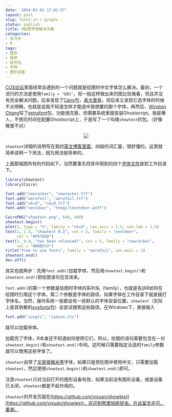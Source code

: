 ```yaml
---
date: '2014-01-01 17:01:57'
layout: post
slug: fonts-in-r-graphs
status: publish
title: R绘图字体解决方案
categories:
- 学习中
- R
tags:
- 图形
- 程序
- 软件包
- 字体
- 图形设备
---
```


[COS论坛](http://cos.name/cn/topic/147359)里面经常会遇到的一个问题就是绘图时中文字体怎么解决。最初，一个流行的方法是使用`family = "GB1"`，但一般这样做出来的图比较难看，而且并没有完全解决问题。后来发现了[Cairo](http://cran.r-project.org/web/packages/Cairo/index.html)包，[喜大普奔](http://cos.name/cn/topic/101521)，但后来又发现它选字体的时候不太明确，也就是说我不知道怎样才能选中我想要的那个字体。再然后，[Winston Chang](https://github.com/wch)写了[extrafont](https://github.com/wch/extrafont)包，功能很完善，但需要系统里面安装Ghostscript。我是懒人，不想花时间在配置Ghostscript上，于是写了一个叫做`showtext`的包。（好像哪里不对）

<div align="center">
  <img src="https://i.imgur.com/IdFtOLP.png" />
</div>

<!-- more -->

`showtext`详细的说明写在我的[英文博客里面](http://statr.me/2014/01/using-system-fonts-in-r-graphs/)，四级的词汇量，很好懂的。这里就简单说明一下用法，因为用法挺简单的。

上面那幅图所有的代码如下，当然要事先将其中用到的四个[字体文件](https://bitbucket.org/yixuan/cn/downloads/showtext-example-fonts.zip)放到工作目录下。

```r
library(showtext)
library(Cairo)

font.add("newrocker", "newrocker.ttf")
font.add("aerofoil", "aerofoil.ttf")
font.add("xkcd", "xkcd.ttf")
font.add("nextdoor", "thegirlnextdoor.woff")

CairoPNG("showtext.png", 640, 400)
showtext.begin()
plot(1, type = "n", family = "xkcd", cex.axis = 1.5, cex.lab = 1.5)
text(1, 1.2, "showtext 0.2", cex = 5, family = "nextdoor",
     col = "#F8766D")
text(1, 0.8, "has been released!", cex = 5, family = "newrocker",
     col = "#00BFC4")
title("Free to use fonts", family = "aerofoil", cex.main = 2)
showtext.end()
dev.off()
```

其实也就两步：先用`font.add()`加载字体，然后用`showtext.begin()`和`showtext.end()`把绘图语句包含进来。

`font.add()`的第一个参数是绘图时字体的系列名（family），也就是告诉R如何在绘图时引用这个字体。第二个参数是字体的路径，如果字体在工作目录下就直接打字体名。当然，操作系统一般都会有一些默认的字体安装位置，`showtext`（实际上是其依赖的[sysfonts](https://github.com/yixuan/sysfonts/)包）会尝试搜索这些路径。在Windows下，直接输入

```r
font.add("songti", "simsun.ttc")
```

就可以加载宋体。

加载完了字体，R本身还不知道如何使用它们，所以，绘图的语句需要包含在一对`showtext.begin()`和`showtext.end()`中间。这时候只需要指定合适的`family`参数就可以使用这些字体了。

`showtext`自带了[文泉驿微米黑](http://wenq.org/wqy2/index.cgi?MicroHei)字体，如果只是想在图中使用中文，只需要加载`showtext`，然后使用`showtext.begin()`和`showtext.end()`即可。

注意`showtext`只对当前打开的图形设备有效，如果当前没有图形设备，或是设备已关闭，`showtext`都是不起作用的。

`showtext`的开发页面在[https://github.com/yixuan/showtext](https://github.com/yixuan/showtext)，欢迎到那里拍砖捉虫。在此留言亦可，重谢。

